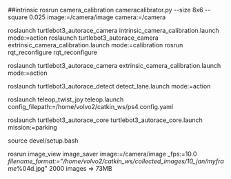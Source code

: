##intrinsic
rosrun camera_calibration cameracalibrator.py --size 8x6 --square 0.025 image:=/camera/image camera:=/camera


roslaunch turtlebot3_autorace_camera intrinsic_camera_calibration.launch mode:=action
roslaunch turtlebot3_autorace_camera extrinsic_camera_calibration.launch mode:=calibration
rosrun rqt_reconfigure rqt_reconfigure

roslaunch turtlebot3_autorace_camera extrinsic_camera_calibration.launch mode:=action

roslaunch turtlebot3_autorace_detect detect_lane.launch mode:=action



roslaunch teleop_twist_joy teleop.launch config_filepath:=/home/volvo2/catkin_ws/ps4.config.yaml

roslaunch turtlebot3_autorace_core turtlebot3_autorace_core.launch mission:=parking

source devel/setup.bash

rosrun image_view image_saver image:=/camera/image _fps:=10.0  _filename_format:="/home/volvo2/catkin_ws/collected_images/10_jan/myframe_%04d.jpg"
2000 images => 73MB


